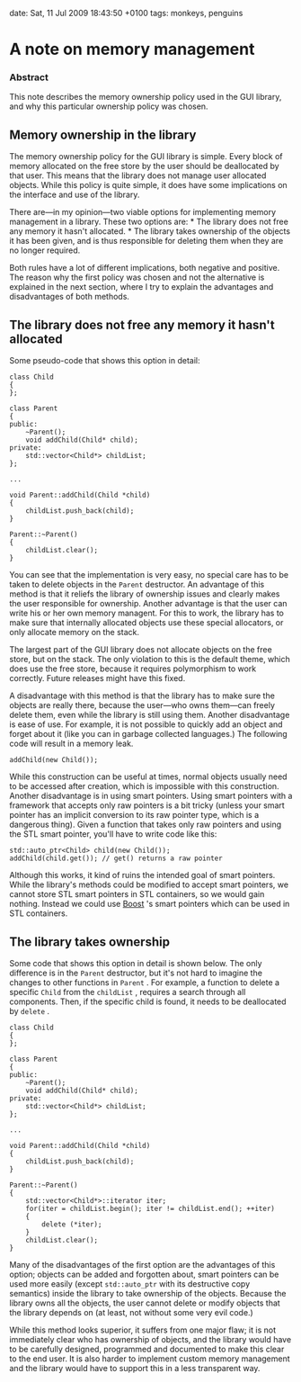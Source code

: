 date: Sat, 11 Jul 2009 18:43:50 +0100
tags: monkeys, penguins


# A note on memory management
### Abstract

This note describes the memory ownership policy used in the GUI library, and why this particular ownership policy was chosen.

## Memory ownership in the library

The memory ownership policy for the GUI library is simple. Every block of memory allocated on the free store by the user should be deallocated by that user. This means that the library does not manage user allocated objects. While this policy is quite simple, it does have some implications on the interface and use of the library.

There are—in my opinion—two viable options for implementing memory management in a library. These two options are:
* 
The library does not free any memory it hasn't allocated.
* 
The library takes ownership of the objects it has been given, and is thus responsible for deleting them when they are no longer required.

Both rules have a lot of different implications, both negative and positive. The reason why the first policy was chosen and not the alternative is explained in the next section, where I try to explain the advantages and disadvantages of both methods.

## The library does not free any memory it hasn't allocated

Some pseudo-code that shows this option in detail:

    class Child
    {
    };
    
    class Parent
    {
    public:
        ~Parent();
        void addChild(Child* child);
    private: 
        std::vector<Child*> childList;
    };
    
    ...
    
    void Parent::addChild(Child *child)
    {
        childList.push_back(child);
    }
    
    Parent::~Parent()
    {
        childList.clear(); 
    }

You can see that the implementation is very easy, no special care has to be taken to delete objects in the `Parent` destructor. An advantage of this method is that it reliefs the library of ownership issues and clearly makes the user responsible for ownership. Another advantage is that the user can write his or her own memory managent. For this to work, the library has to make sure that internally allocated objects use these special allocators, or only allocate memory on the stack.

The largest part of the GUI library does not allocate objects on the free store, but on the stack. The only violation to this is the default theme, which does use the free store, because it requires polymorphism to work correctly. Future releases might have this fixed.

A disadvantage with this method is that the library has to make sure the objects are really there, because the user—who owns them—can freely delete them, even while the library is still using them. Another disadvantage is ease of use. For example, it is not possible to quickly add an object and forget about it (like you can in garbage collected languages.) The following code will result in a memory leak.

    addChild(new Child());

While this construction can be useful at times, normal objects usually need to be accessed after creation, which is impossible with this construction. Another disadvantage is in using smart pointers. Using smart pointers with a framework that accepts only raw pointers is a bit tricky (unless your smart pointer has an implicit conversion to its raw pointer type, which is a dangerous thing). Given a function that takes only raw pointers and using the STL smart pointer, you'll have to write code like this:

    std::auto_ptr<Child> child(new Child());
    addChild(child.get()); // get() returns a raw pointer

Although this works, it kind of ruins the intended goal of smart pointers. While the library's methods could be modified to accept smart pointers, we cannot store STL smart pointers in STL containers, so we would gain nothing. Instead we could use [Boost](http://www.boost.org) 's smart pointers which can be used in STL containers.

## The library takes ownership

Some code that shows this option in detail is shown below. The only difference is in the `Parent` destructor, but it's not hard to imagine the changes to other functions in `Parent` . For example, a function to delete a specific `Child` from the `childList` , requires a search through all components. Then, if the specific child is found, it needs to be deallocated by `delete` .

    class Child
    {
    };
    
    class Parent
    {
    public:
        ~Parent();
        void addChild(Child* child);
    private: 
        std::vector<Child*> childList;
    };
    
    ...
    
    void Parent::addChild(Child *child)
    {
        childList.push_back(child);
    }
    
    Parent::~Parent()
    {
        std::vector<Child*>::iterator iter;
        for(iter = childList.begin(); iter != childList.end(); ++iter)
        {
            delete (*iter);
        }
        childList.clear(); 
    }

Many of the disadvantages of the first option are the advantages of this option; objects can be added and forgotten about, smart pointers can be used more easily (except `std::auto_ptr` with its destructive copy semantics) inside the library to take ownership of the objects. Because the library owns all the objects, the user cannot delete or modify objects that the library depends on (at least, not without some very evil code.)

While this method looks superior, it suffers from one major flaw; it is not immediately clear who has ownership of objects, and the library would have to be carefully designed, programmed and documented to make this clear to the end user. It is also harder to implement custom memory management and the library would have to support this in a less transparent way.
